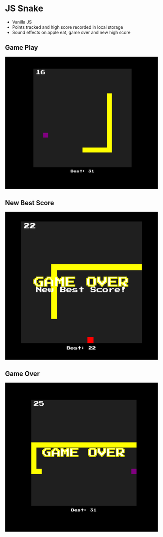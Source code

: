# JS Snake

- Vanilla JS
- Points tracked and high score recorded in local storage
- Sound effects on apple eat, game over and new high score

## Game Play

![Game in play](./screenshots/play.png)

## New Best Score

![New best score](./screenshots/new-high-score.png)

## Game Over

![Gameover](./screenshots/game-over.png)
